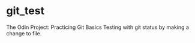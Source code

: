 
# git_test
The Odin Project: Practicing Git Basics
Testing with git status by making a change to file. 

